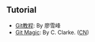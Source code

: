 ## Tutorial
- [Git教程](http://www.liaoxuefeng.com/wiki/0013739516305929606dd18361248578c67b8067c8c017b000): By 廖雪峰
- [Git Magic](http://www-cs-students.stanford.edu/~blynn/gitmagic/index.html): By C. Clarke.  ([CN](http://www-cs-students.stanford.edu/~blynn/gitmagic/intl/zh_cn/))
